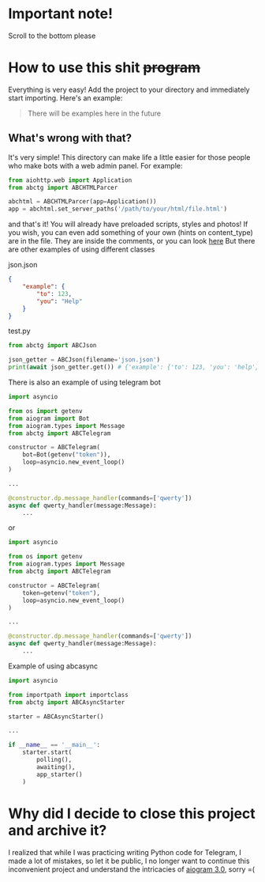 # Important note!
Scroll to the bottom please

# How to use this shit ~~program~~
Everything is very easy! Add the project to your directory and immediately start importing.
Here's an example:
<blockquote> There will be examples here in the future </blockquote>

## What's wrong with that?
It's very simple! This directory can make life a little easier for those people who make bots with a web admin panel. For example:
```Python
from aiohttp.web import Application
from abctg import ABCHTMLParcer

abchtml = ABCHTMLParcer(app=Application())
app = abchtml.set_server_paths('/path/to/your/html/file.html')
```
and that's it! You will already have preloaded scripts, styles and photos! If you wish, you can even add something of your own (hints on content_type) are in the file. They are inside the comments, or you can look [here](https://en.wikipedia.org/wiki/MIME#:~:text=Multipurpose%20Internet%20Mail%20Extensions%20(MIME),specified%20in%20non-ASCII%20character%20sets)
But there are other examples of using different classes

json.json
```JSON
{
	"example": {
		"to": 123,
		"you": "Help"
	}
}
```

test.py
```Python
from abctg import ABCJson

json_getter = ABCJson(filename='json.json')
print(await json_getter.get()) # {'example': {'to': 123, 'you': 'help'}}
```

There is also an example of using telegram bot
```Python
import asyncio

from os import getenv
from aiogram import Bot
from aiogram.types import Message
from abctg import ABCTelegram

constructor = ABCTelegram(
	bot=Bot(getenv("token")),
	loop=asyncio.new_event_loop()
)

...

@constructor.dp.message_handler(commands=['qwerty'])
async def qwerty_handler(message:Message):
	...
```
or
```Python
import asyncio

from os import getenv
from aiogram.types import Message
from abctg import ABCTelegram

constructor = ABCTelegram(
	token=getenv("token"),
	loop=asyncio.new_event_loop()
)

...

@constructor.dp.message_handler(commands=['qwerty'])
async def qwerty_handler(message:Message):
	...
```

Example of using abcasync
```Python
import asyncio

from importpath import importclass
from abctg import ABCAsyncStarter

starter = ABCAsyncStarter()

...

if __name__ == '__main__':
	starter.start(
		polling(),
		awaiting(),
		app_starter()
	)
```

# Why did I decide to close this project and archive it?
I realized that while I was practicing writing Python code for Telegram, I made a lot of mistakes, so let it be public, I no longer want to continue this inconvenient project and understand the intricacies of [aiogram 3.0](https://github.com/aiogram/aiogram), sorry =(